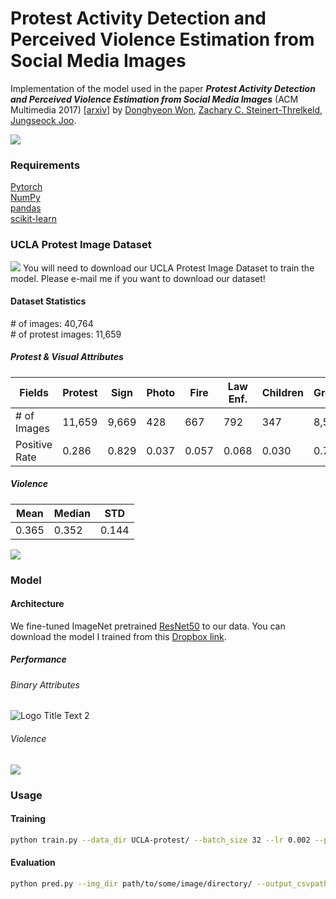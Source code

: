 # Protest Activity Detection and Perceived Violence Estimation from Social Media Images
Implementation of the model used in the paper **_Protest Activity Detection and Perceived Violence Estimation from Social Media Images_** (ACM Multimedia 2017) [\[arxiv\]](https://arxiv.org/abs/1709.06204) by [Donghyeon Won](dhwon.com), [Zachary C. Steinert-Threlkeld](https://zacharyst.com/), [Jungseock Joo](http://home.jsjoo.com/).

![](https://raw.githubusercontent.com/wondonghyeon/protest-detection-violence-estimation/master/files/overview.png)

### Requirements   
[Pytorch](http://pytorch.org/)   
[NumPy](http://www.numpy.org/)   
[pandas](https://pandas.pydata.org/)   
[scikit-learn](http://scikit-learn.org/)   

### UCLA Protest Image Dataset   
![](https://raw.githubusercontent.com/wondonghyeon/protest-detection-violence-estimation/master/files/1-d.png)
You will need to download our UCLA Protest Image Dataset to train the model. Please e-mail me if you want to download our dataset!

#### Dataset Statistics   
\# of images: 40,764   
\# of protest images: 11,659   
##### Protest \& Visual Attributes   

|Fields       |Protest|Sign  |Photo|Fire |Law Enf.|Children|Group>20|Group>100|Flag |Night|Shout|
|-------------|-------|------|-----|-----|--------|--------|--------|---------|-----|-----|-----|
|\# of Images |11,659 |9,669 |428  |667  |792     |347     |8,510   |2,939    |970  |987  |548  |
|Positive Rate|0.286  |0.829 |0.037|0.057|0.068   |0.030   |0.730   |0.252    |0.083|0.085|0.047|
##### Violence   

|Mean |Median |STD  |
|-----|-------|-----|
|0.365|0.352  |0.144|

![](https://raw.githubusercontent.com/wondonghyeon/protest-detection-violence-estimation/master/files/violence_hist.png)

### Model
#### Architecture   
We fine-tuned ImageNet pretrained [ResNet50](https://arxiv.org/abs/1512.03385) to our data. You can download the model I trained from this [Dropbox link](https://www.dropbox.com/s/usolc4qls6wkni4/model_best.pth.tar?dl=0).  
##### Performance
###### Binary Attributes

<!-- |Fields  |Protest|Sign  |Photo|Fire |Law Enf.|Children|Group>20|Group>100|Flag |Night|Shout|
|--------|-------|------|-----|-----|--------|--------|--------|---------|-----|-----|-----|
|Accuracy|0.919  |0.890 |0.967|0.980|0.953   |0.970   |0.793   |0.803    |0.921|0.939|0.952|
|ROC AUC |0.970  |0.922 |0.811|0.985|0.939   |0.827   |0.818   |0.839    |0.828|0.940|0.849| -->

![][protest-roc]

[protest-roc]: https://github.com/adam-p/markdown-here/raw/master/src/common/images/icon48.png "Logo Title Text 2"

###### Violence
![](https://github.com/wondonghyeon/protest-detection-violence-estimation/blob/master/files/violence.png)

### Usage   
#### Training  

```bash
python train.py --data_dir UCLA-protest/ --batch_size 32 --lr 0.002 --print_freq 100 --epochs 100 --cuda
```

#### Evaluation

```bash
python pred.py --img_dir path/to/some/image/directory/ --output_csvpath result.csv --model model_best.pth.tar --cuda
```
